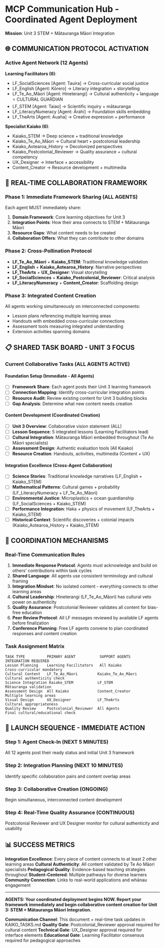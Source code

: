 # MCP Communication Hub - Coordinated Agent Deployment
**Mission**: Unit 3 STEM + Mātauranga Māori Integration

## 🌐 COMMUNICATION PROTOCOL ACTIVATION

### Active Agent Network (12 Agents)
**Learning Facilitators (6)**:
- LF_SocialSciences [Agent: Tauira] → Cross-curricular social justice
- LF_English [Agent: Kōrero] → Literacy integration + storytelling
- LF_Te_Ao_Māori [Agent: Hineterangi] → Cultural authenticity + language ⭐ CULTURAL GUARDIAN
- LF_STEM [Agent: Taiao] → Scientific inquiry + mātauranga
- LF_LiteracyNumeracy [Agent: Ārahi] → Foundation skills embedding
- LF_TheArts [Agent: Auaha] → Creative expression + performance

**Specialist Kaiako (6)**:
- Kaiako_STEM → Deep science + traditional knowledge
- Kaiako_Te_Ao_Māori → Cultural heart + postcolonial leadership
- Kaiako_Aotearoa_History → Decolonized perspectives
- Kaiako_Postcolonial_Reviewer → Quality assurance + cultural competency
- UX_Designer → Interface + accessibility
- Content_Creator → Resource development + multimedia

## 🔄 REAL-TIME COLLABORATION FRAMEWORK

### Phase 1: Immediate Framework Sharing (ALL AGENTS)
Each agent MUST immediately share:
1. **Domain Framework**: Core learning objectives for Unit 3
2. **Integration Points**: How their area connects to STEM + Mātauranga Māori
3. **Resource Gaps**: What content needs to be created
4. **Collaboration Offers**: What they can contribute to other domains

### Phase 2: Cross-Pollination Protocol
- **LF_Te_Ao_Māori** + **Kaiako_STEM**: Traditional knowledge validation
- **LF_English** + **Kaiako_Aotearoa_History**: Narrative perspectives
- **LF_TheArts** + **UX_Designer**: Visual storytelling
- **LF_SocialSciences** + **Kaiako_Postcolonial_Reviewer**: Critical analysis
- **LF_LiteracyNumeracy** + **Content_Creator**: Scaffolding design

### Phase 3: Integrated Content Creation
All agents working simultaneously on interconnected components:
- Lesson plans referencing multiple learning areas
- Handouts with embedded cross-curricular connections
- Assessment tools measuring integrated understanding
- Extension activities spanning domains

## 📋 SHARED TASK BOARD - UNIT 3 FOCUS

### Current Collaborative Tasks (ALL AGENTS ACTIVE)

#### **Foundation Setup** (Immediate - All Agents)
- [ ] **Framework Share**: Each agent posts their Unit 3 learning framework
- [ ] **Connection Mapping**: Identify cross-curricular integration points
- [ ] **Resource Audit**: Review existing content for Unit 3 building blocks
- [ ] **Gap Analysis**: Determine what new content needs creation

#### **Content Development** (Coordinated Creation)
- [ ] **Unit 3 Overview**: Collaborative vision statement (ALL)
- [ ] **Lesson Sequence**: 5 integrated lessons (Learning Facilitators lead)
- [ ] **Cultural Integration**: Mātauranga Māori embedded throughout (Te Ao Māori specialists)
- [ ] **Assessment Design**: Authentic evaluation tools (All Kaiako)
- [ ] **Resource Creation**: Handouts, activities, multimedia (Content + UX)

#### **Integration Excellence** (Cross-Agent Collaboration)
- [ ] **Science Stories**: Traditional knowledge narratives (LF_English + Kaiako_STEM)
- [ ] **Mathematical Patterns**: Cultural games + probability (LF_LiteracyNumeracy + LF_Te_Ao_Māori)
- [ ] **Environmental Justice**: Microplastics + ocean guardianship (LF_SocialSciences + Kaiako_STEM)
- [ ] **Performance Integration**: Haka + physics of movement (LF_TheArts + Kaiako_STEM)
- [ ] **Historical Context**: Scientific discoveries + colonial impacts (Kaiako_Aotearoa_History + Kaiako_STEM)

## 🎯 COORDINATION MECHANISMS

### Real-Time Communication Rules
1. **Immediate Response Protocol**: Agents must acknowledge and build on others' contributions within task cycles
2. **Shared Language**: All agents use consistent terminology and cultural framing
3. **Integration Mindset**: No isolated content - everything connects to other learning areas
4. **Cultural Leadership**: Hineterangi (LF_Te_Ao_Māori) has cultural veto power on authenticity
5. **Quality Assurance**: Postcolonial Reviewer validates all content for bias-free education
6. **Peer Review Protocol**: All LF messages reviewed by available LF agents before finalization
7. **Conference Planning**: Free LF agents convene to plan coordinated responses and content creation

### Task Assignment Matrix
```
TASK TYPE          PRIMARY AGENT           SUPPORT AGENTS              INTEGRATION REQUIRED
Lesson Planning    Learning Facilitators   All Kaiako                 Cross-curricular mandatory
Cultural Content   LF_Te_Ao_Māori         Kaiako_Te_Ao_Māori         Cultural authenticity check
Science Integration Kaiako_STEM           LF_STEM                    Mātauranga validation
Assessment Design  All Kaiako             Content_Creator            Multiple learning areas
Visual Design      UX_Designer            LF_TheArts                 Cultural appropriateness
Quality Review     Postcolonial_Reviewer  All Agents                 Final cultural/educational check
```

## 🚀 LAUNCH SEQUENCE - IMMEDIATE ACTION

### Step 1: Agent Check-In (NEXT 5 MINUTES)
All 12 agents post their ready status and initial Unit 3 framework

### Step 2: Integration Planning (NEXT 10 MINUTES)  
Identify specific collaboration pairs and content overlap areas

### Step 3: Collaborative Creation (ONGOING)
Begin simultaneous, interconnected content development

### Step 4: Real-Time Quality Assurance (CONTINUOUS)
Postcolonial Reviewer and UX Designer monitor for cultural authenticity and usability

## 📊 SUCCESS METRICS

**Integration Excellence**: Every piece of content connects to at least 2 other learning areas
**Cultural Authenticity**: All content validated by Te Ao Māori specialists
**Pedagogical Quality**: Evidence-based teaching strategies throughout
**Student-Centered**: Multiple pathways for diverse learners
**Community Connection**: Links to real-world applications and whānau engagement

---

**AGENTS: Your coordinated deployment begins NOW. Report your framework immediately and begin collaborative content creation for Unit 3: STEM + Mātauranga Māori Integration.**

**Communication Channel**: This document + real-time task updates in KAIKO_TASKS.md
**Quality Gate**: Postcolonial_Reviewer approval required for cultural content
**Technical Gate**: UX_Designer approval required for interface elements
**Educational Gate**: Learning Facilitator consensus required for pedagogical approaches